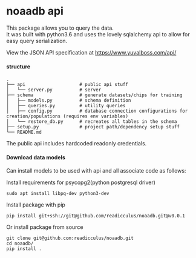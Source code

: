 # noaadb api
This package allows you to query the data.  
It was built with python3.6 and uses the lovely sqlalchemy api to allow for easy query serialization.

View the JSON API specification at https://www.yuvalboss.com/api/

#### structure
    .
    ├── api                    # public api stuff
    │   └── server.py          # server
    ├── schema                 # generate datasets/chips for training
    │   ├── models.py          # schema definition
    │   ├── queries.py         # utility queries
    │   ├── config.py          # database connection configurations for creation/populations (requires env variables)
    │   └── restore_db.py      # recreates all tables in the schema
    ├── setup.py               # project path/dependency setup stuff
    └── README.md

The public api includes hardcoded readonly credentials.

#### Download data models
Can install models to be used with api and all associate code as follows:

Install requirements for psycopg2(python postgresql driver)
```
sudo apt install libpq-dev python3-dev
```
Install package with pip
```
pip install git+ssh://git@github.com/readicculus/noaadb.git@v0.0.1
```
Or install package from source
```
git clone git@github.com:readicculus/noaadb.git
cd noaadb/
pip install . 
```